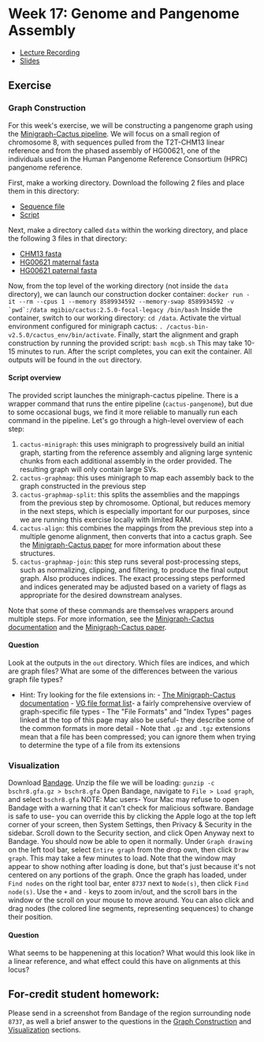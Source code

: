 # Week 17: Genome and Pangenome Assembly

- [Lecture Recording]()
- [Slides]()

## Exercise

### Graph Construction

For this week's exercise, we will be constructing a pangenome graph using the [Minigraph-Cactus pipeline](https://github.com/ComparativeGenomicsToolkit/cactus/blob/master/doc/pangenome.md). We will focus on a small region of chromosome 8, with sequences pulled from the T2T-CHM13 linear reference and from the phased assembly of HG00621, one of the individuals used in the Human Pangenome Reference Consortium (HPRC) pangenome reference.  

First, make a working directory. Download the following 2 files and place them in this directory:
- [Sequence file](https://storage.googleapis.com/icts-precision-health-bfx-workshop-public-data/pangenome/seqfile)
- [Script](https://storage.googleapis.com/icts-precision-health-bfx-workshop-public-data/pangenome/mcgb.sh)

Next, make a directory called `data` within the working directory, and place the following 3 files in that directory:

- [CHM13 fasta](https://storage.googleapis.com/icts-precision-health-bfx-workshop-public-data/pangenome/data/CHM13chr8.fasta)
- [HG00621 maternal fasta](https://storage.googleapis.com/icts-precision-health-bfx-workshop-public-data/pangenome/data/HG00621chr8_mat.fasta)
- [HG00621 paternal fasta](https://storage.googleapis.com/icts-precision-health-bfx-workshop-public-data/pangenome/data/HG00621chr8_pat.fasta)

Now, from the top level of the working directory (not inside the `data` directory), we can launch our construction docker container:
``docker run -it --rm --cpus 1 --memory 8589934592 --memory-swap 8589934592 -v `pwd`:/data mgibio/cactus:2.5.0-focal-legacy /bin/bash``
Inside the container, switch to our working directory: `cd /data`. Activate the virtual environment configured for minigraph cactus: `. /cactus-bin-v2.5.0/cactus_env/bin/activate`. Finally, start the alignment and graph construction by running the provided script: `bash mcgb.sh`
This may take 10-15 minutes to run. After the script completes, you can exit the container. All outputs will be found in the `out` directory. 

#### Script overview
The provided script launches the minigraph-cactus pipeline. There is a wrapper command that runs the entire pipeline (`cactus-pangenome`), but due to some occasional bugs, we find it more reliable to manually run each command in the pipeline. Let's go through a high-level overview of each step:
1. `cactus-minigraph`: this uses minigraph to progressively build an initial graph, starting from the reference assembly and aligning large syntenic chunks from each additional assembly in the order provided. The resulting graph will only contain large SVs.
2. `cactus-graphmap`: this uses minigraph to map each assembly back to the graph constructed in the previous step
3. `cactus-graphmap-split`: this splits the assemblies and the mappings from the previous step by chromosome. Optional, but reduces memory in the next steps, which is especially important for our purposes, since we are running this exercise locally with limited RAM. 
4. `cactus-align`: this combines the mappings from the previous step into a multiple genome alignment, then converts that into a cactus graph. See the [Minigraph-Cactus paper](https://doi.org/10.1038/s41587-023-01793-w) for more information about these structures.
5. `cactus-graphmap-join`: this step runs several post-processing steps, such as normalizing, clipping, and filtering, to produce the final output graph. Also produces indices. The exact processing steps performed and indices generated may be adjusted based on a variety of flags as appropriate for the desired downstream analyses.

Note that some of these commands are themselves wrappers around multiple steps. For more information, see the [Minigraph-Cactus documentation](https://github.com/ComparativeGenomicsToolkit/cactus/blob/master/doc/pangenome.md#pipeline) and the [Minigraph-Cactus paper](https://doi.org/10.1038/s41587-023-01793-w).

#### Question
Look at the outputs in the `out` directory. Which files are indices, and which are graph files? What are some of the differences between the various graph file types?
- Hint: Try looking for the file extensions in: 
        - [The Minigraph-Cactus documentation](https://github.com/ComparativeGenomicsToolkit/cactus/blob/master/doc/pangenome.md#output)
        - [VG file format list](https://github.com/vgteam/vg/wiki/File-Types)- a fairly comprehensive overview of graph-specific file types
                - The "File Formats" and "Index Types" pages linked at the top of this page may also be useful- they describe some of the common formats in more detail
        - Note that `.gz` and `.tgz` extensions mean that a file has been compressed; you can ignore them when trying to determine the type of a file from its extensions

### Visualization
Download [Bandage](https://rrwick.github.io/Bandage/).
Unzip the file we will be loading: `gunzip -c bschr8.gfa.gz > bschr8.gfa`
Open Bandage, navigate to `File > Load graph`, and select `bschr8.gfa`
NOTE: Mac users- Your Mac may refuse to open Bandage with a warning that it can't check for malicious software. Bandage is safe to use- you can override this by clicking the Apple logo at the top left corner of your screen, then System Settings, then Privacy & Security in the sidebar. Scroll down to the Security section, and click Open Anyway next to Bandage. You should now be able to open it normally.
Under `Graph drawing` on the left tool bar, select `Entire graph` from the drop own, then click `Draw graph`. This may take a few minutes to load. Note that the window may appear to show nothing after loading is done, but that's just because it's not centered on any portions of the graph. 
Once the graph has loaded, under `Find nodes` on the right tool bar, enter `8737` next to `Node(s)`, then click `Find node(s)`.
Use the `+` and `-` keys to zoom in/out, and the scroll bars in the window or the scroll on your mouse to move around. You can also click and drag nodes (the colored line segments, representing sequences) to change their position.

#### Question
What seems to be happenening at this location? What would this look like in a linear reference, and what effect could this have on alignments at this locus?

## For-credit student homework:
Please send in a screenshot from Bandage of the region surrounding node `8737`, as well a brief answer to the questions in the [Graph Construction](#graph-construction) and [Visualization](#visualization) sections.
